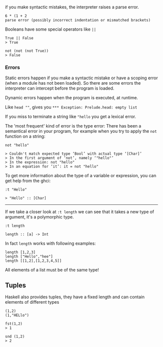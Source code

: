 if you make syntactic mistakes, the interpreter raises a parse error.

```
6 * (1 + 2
parse error (possibly incorrect indentation or mismatched brackets)
```

Booleans have some special operators like `||`

```
True || False
> True

not (not (not True))
> False
```


### Errors
Static errors happen if you make  a syntactic mistake or have a scoping error (when a module has not been loaded).
So there are some errors the interpreter can intercept before the program is loaded.

Dynamic errors happen when the program is executed, at runtime.

Like `head ""`, gives you `*** Exception: Prelude.head: empty list`

If you miss to terminate a string like `"hello` you get a lexical error.

The 'most frequent' kind of error is the type error:
There has been a semantical error in your program, for example when you try to apply the `not` function on a string:

```
not "hello"

> Couldn't match expected type ‘Bool’ with actual type ‘[Char]’
> In the first argument of ‘not’, namely ‘"hello"’
> In the expression: not "hello"
> In an equation for ‘it’: it = not "hello"
```


To get more information about the type of a variable or expression, you can get help from the ghci:

```
:t "Hello"

> "Hello" :: [Char]
```

----


If we take a closer look at `:t length` we can see that it takes a new type of argument, it's a polymorphic type.

```
:t length

length :: [a] -> Int
```

In fact `length` works with following examples:

```
length [1,2,3]
length ["Hello","hee"]
length [[1,2],[1,2,3,4,5]]
```

All elements of a list must be of the same type!



## Tuples

Haskell also provides tuples, they have a fixed length and can contain elements of different types

```
(1,2)
(1,"HELlo")

fst(1,2)
> 1

snd (1,2)
> 2
```




